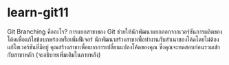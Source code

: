 # learn-git11
Git Branching คืออะไร? การแยกสาขาของ Git ช่วยให้นักพัฒนาแยกออกจากเวอร์ชันการผลิตของโค้ดเพื่อแก้ไขข้อบกพร่องหรือเพิ่มฟีเจอร์ นักพัฒนาสร้างสาขาเพื่อทำงานกับสำเนาของโค้ดโดยไม่ต้องแก้ไขเวอร์ชันที่มีอยู่ คุณสร้างสาขาเพื่อแยกการเปลี่ยนแปลงโค้ดของคุณ ซึ่งคุณจะทดสอบก่อนรวมเข้ากับสาขาหลัก (จะอธิบายเพิ่มเติมในภายหลัง)
